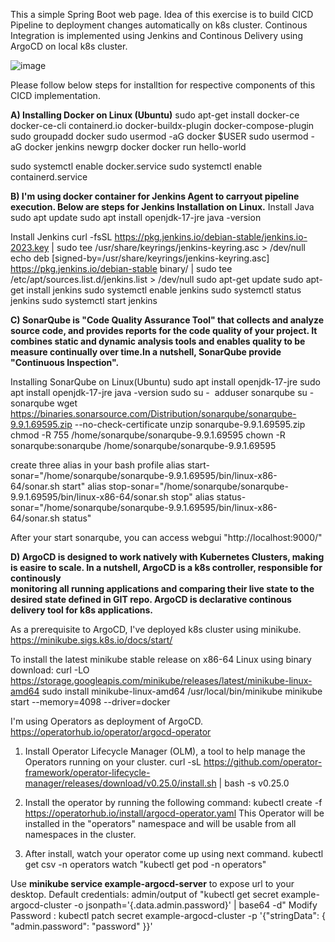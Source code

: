 This a simple Spring Boot web page. Idea of this exercise is to build CICD Pipeline to deployment changes automatically on k8s cluster.
Continous Integration is implemented using Jenkins and Continous Delivery using ArgoCD on local k8s cluster.

![image](https://github.com/devopsjourney23/spring-boot-app/assets/142556153/c40fc189-7b7c-453b-ad53-3c43315d86d4)


Please follow below steps for installtion for respective components of this CICD implementation.

**A) **Installing Docker on Linux (Ubuntu)****
   sudo apt-get install docker-ce docker-ce-cli containerd.io docker-buildx-plugin docker-compose-plugin
   sudo groupadd docker
   sudo usermod -aG docker $USER
   sudo usermod -aG docker jenkins
   newgrp docker
   docker run hello-world

   sudo systemctl enable docker.service
   sudo systemctl enable containerd.service

**B) **I'm using docker container for Jenkins Agent to carryout pipeline execution. Below are steps for Jenkins Installation on Linux.****
   Install Java 
   sudo apt update
   sudo apt install openjdk-17-jre
   java -version

   Install Jenkins
   curl -fsSL https://pkg.jenkins.io/debian-stable/jenkins.io-2023.key | sudo tee /usr/share/keyrings/jenkins-keyring.asc > /dev/null
   echo deb [signed-by=/usr/share/keyrings/jenkins-keyring.asc] https://pkg.jenkins.io/debian-stable binary/ | sudo tee /etc/apt/sources.list.d/jenkins.list > /dev/null
   sudo apt-get update
   sudo apt-get install jenkins
   sudo systemctl enable jenkins
   sudo systemctl status jenkins
   sudo systemctl start jenkins


**C) SonarQube is "Code Quality Assurance Tool" that collects and analyze source code, and provides reports for the code quality of your project.
   It combines static and dynamic analysis tools and enables quality to be measure continually over time.In a nutshell, SonarQube provide "Continuous Inspection".**
    
   Installing SonarQube on Linux(Ubuntu)
   sudo apt install openjdk-17-jre
   sudo apt install openjdk-17-jre
   java -version
   sudo su - 
   adduser sonarqube
   su - sonarqube
   wget https://binaries.sonarsource.com/Distribution/sonarqube/sonarqube-9.9.1.69595.zip --no-check-certificate
   unzip sonarqube-9.9.1.69595.zip
   chmod -R 755 /home/sonarqube/sonarqube-9.9.1.69595
   chown -R sonarqube:sonarqube /home/sonarqube/sonarqube-9.9.1.69595

   create three alias in your bash profile
   alias start-sonar="/home/sonarqube/sonarqube-9.9.1.69595/bin/linux-x86-64/sonar.sh start"
   alias stop-sonar="/home/sonarqube/sonarqube-9.9.1.69595/bin/linux-x86-64/sonar.sh stop"
   alias status-sonar="/home/sonarqube/sonarqube-9.9.1.69595/bin/linux-x86-64/sonar.sh status"

   After your start sonarqube, you can access webgui "http://localhost:9000/"

**D) ArgoCD is designed to work natively with Kubernetes Clusters, making is easire to scale. In a nutshell, ArgoCD is a k8s controller, responsible for continously    
   monitoring all running applications and comparing their live state to the desired state defined in GIT repo. ArgoCD is declarative continous delivery tool for k8s applications.**

   As a prerequisite to ArgoCD, I've deployed k8s cluster using minikube.
   https://minikube.sigs.k8s.io/docs/start/

   To install the latest minikube stable release on x86-64 Linux using binary download:
   curl -LO https://storage.googleapis.com/minikube/releases/latest/minikube-linux-amd64
   sudo install minikube-linux-amd64 /usr/local/bin/minikube
   minikube start --memory=4098 --driver=docker

   I'm using Operators as deployment of ArgoCD.
   https://operatorhub.io/operator/argocd-operator

   1. Install Operator Lifecycle Manager (OLM), a tool to help manage the Operators running on your cluster.
   curl -sL https://github.com/operator-framework/operator-lifecycle-manager/releases/download/v0.25.0/install.sh | bash -s v0.25.0

   2. Install the operator by running the following command:
   kubectl create -f https://operatorhub.io/install/argocd-operator.yaml
   This Operator will be installed in the "operators" namespace and will be usable from all namespaces in the cluster.

   3. After install, watch your operator come up using next command.
   kubectl get csv -n operators
   watch "kubectl get pod -n operators"

   Use **minikube service example-argocd-server** to expose url to your desktop. 
   Default credentials: admin/output of "kubectl get secret example-argocd-cluster -o jsonpath='{.data.admin\.password}' | base64 -d"
   Modify Password : kubectl patch secret example-argocd-cluster -p '{"stringData": { "admin.password": "password" }}'






